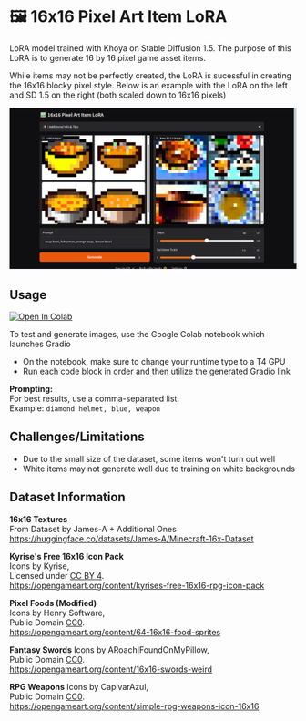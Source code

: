 # 🖼️ 16x16 Pixel Art Item LoRA

LoRA model trained with Khoya on Stable Diffusion 1.5. The purpose of this LoRA is to generate 16 by 16 pixel game asset items. 

While items may not be perfectly created, the LoRA is sucessful in creating the 16x16 blocky pixel style. Below is an example with the LoRA on the left and SD 1.5 on the right (both scaled down to 16x16 pixels)

![Image showing example output, comparing the LoRA and SD 1.5 output](Interface_Example.png)

## Usage 
<a target="_blank" href="https://colab.research.google.com/github/Jhr-4/PixelArt_LoRA/blob/main/PixelArt_LoRA_Gradio.ipynb">
  <img src="https://colab.research.google.com/assets/colab-badge.svg" alt="Open In Colab"/>
</a>

To test and generate images, use the Google Colab notebook which launches Gradio

- On the notebook, make sure to change your runtime type to a T4 GPU
- Run each code block in order and then utilize the generated Gradio link

**Prompting:**  
For best results, use a comma-separated list.  
Example: `diamond helmet, blue, weapon`

## Challenges/Limitations
- Due to the small size of the dataset, some items won't turn out well
- White items may not generate well due to training on white backgrounds

## Dataset Information

**16x16 Textures**   
From Dataset by James-A + Additional Ones   
https://huggingface.co/datasets/James-A/Minecraft-16x-Dataset

**Kyrise's Free 16x16 Icon Pack**   
Icons by Kyrise,    
Licensed under [CC BY 4](https://creativecommons.org/licenses/by/4.0/).     
https://opengameart.org/content/kyrises-free-16x16-rpg-icon-pack

**Pixel Foods (Modified)**  
Icons by Henry Software,    
Public Domain [CC0](https://creativecommons.org/publicdomain/zero/1.0/).    
https://opengameart.org/content/64-16x16-food-sprites

**Fantasy Swords**
Icons by ARoachIFoundOnMyPillow,    
Public Domain [CC0](https://creativecommons.org/publicdomain/zero/1.0/).    
https://opengameart.org/content/16x16-swords-weird

**RPG Weapons**
Icons by CapivarAzul,    
Public Domain [CC0](https://creativecommons.org/publicdomain/zero/1.0/).    
https://opengameart.org/content/simple-rpg-weapons-icon-16x16